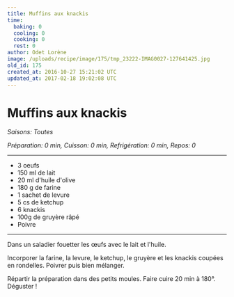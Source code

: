 ```yaml
---
title: Muffins aux knackis
time:
  baking: 0
  cooling: 0
  cooking: 0
  rest: 0
author: Odet Lorène
image: /uploads/recipe/image/175/tmp_23222-IMAG0027-127641425.jpg
old_id: 175
created_at: 2016-10-27 15:21:02 UTC
updated_at: 2017-02-18 19:02:08 UTC
---
```


# Muffins aux knackis

_Saisons: Toutes_

_Préparation: 0 min, Cuisson: 0 min, Refrigération: 0 min, Repos: 0_

---

- 3 oeufs
- 150 ml de lait
- 20 ml d'huile d'olive
- 180 g de farine
- 1 sachet de levure
- 5 cs de ketchup
- 6 knackis
- 100g de gruyère râpé
- Poivre

---

Dans un saladier fouetter les œufs avec le lait et l'huile.

Incorporer la farine, la levure, le ketchup, le gruyère et les knackis coupées en rondelles. Poivrer puis bien mélanger.

Répartir la préparation dans des petits moules. Faire cuire 20 min à 180°. Déguster !
